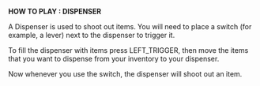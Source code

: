 **HOW TO PLAY : DISPENSER**

A Dispenser is used to shoot out items. You will need to place a switch (for example, a lever) next to the dispenser to trigger it.

To fill the dispenser with items press LEFT_TRIGGER, then move the items that you want to dispense from your inventory to your dispenser.

Now whenever you use the switch, the dispenser will shoot out an item.